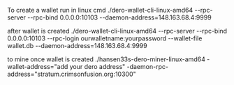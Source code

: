 To create a wallet run in linux cmd
./dero-wallet-cli-linux-amd64 --rpc-server --rpc-bind 0.0.0.0:10103 --daemon-address=148.163.68.4:9999

after wallet is created
./dero-wallet-cli-linux-amd64 --rpc-server --rpc-bind 0.0.0.0:10103 --rpc-login ourwalletname:yourpassword --wallet-file wallet.db --daemon-address=148.163.68.4:9999

to mine once wallet is created
./hansen33s-dero-miner-linux-amd64 -wallet-address="add your dero address" -daemon-rpc-address="stratum.crimsonfusion.org:10300"

